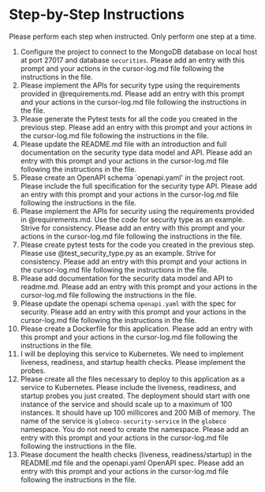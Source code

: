 # Step-by-Step Instructions

Please perform each step when instructed.  Only perform one step at a time.

1. Configure the project to connect to the MongoDB database on local host at port 27017 and database `securities`. Please add an entry with this prompt and your actions in the cursor-log.md file following the instructions in the file.
2. Please implement the APIs for security type using the requirements provided in @requirements.md.  Please add an entry with this prompt and your actions in the cursor-log.md file following the instructions in the file.
3. Please generate the Pytest tests for all the code you created in the previous step.  Please add an entry with this prompt and your actions in the cursor-log.md file following the instructions in the file.
4. Please update the README.md file with an introduction and full documentation on the security type data model and API.  Please add an entry with this prompt and your actions in the cursor-log.md file following the instructions in the file.
5. Please create an OpenAPI schema `openapi.yaml' in the project root.  Please include the full specification for the security type API.  Please add an entry with this prompt and your actions in the cursor-log.md file following the instructions in the file.
6. Please implement the APIs for security using the requirements provided in @requirements.md.  Use the code for security type as an example.  Strive for consistency.  Please add an entry with this prompt and your actions in the cursor-log.md file following the instructions in the file.
7. Please create pytest tests for the code you created in the previous step.  Please use @test_security_type.py as an example.  Strive for consistency.  Please add an entry with this prompt and your actions in the cursor-log.md file following the instructions in the file.
8. Please add documentation for the security data model and API to readme.md.  Please add an entry with this prompt and your actions in the cursor-log.md file following the instructions in the file.
9. Please update the openapi schema `openapi.yaml` with the spec for security.  Please add an entry with this prompt and your actions in the cursor-log.md file following the instructions in the file.
10. Please create a Dockerfile for this application.  Please add an entry with this prompt and your actions in the cursor-log.md file following the instructions in the file.
11. I will be deploying this service to Kubernetes.  We need to implement liveness, readiness, and startup health checks.  Please implement the probes.
12. Please create all the files necessary to deploy to this application as a service to Kubernetes.  Please include the liveness, readiness, and startup probes you just created.  The deployment should start with one instance of the service and should scale up to a maximum of 100 instances.  It should have up 100 millicores and 200 MiB of memory.  The name of the service is `globeco-security-service` in the `globeco` namespace.  You do not need to create the namespace. Please add an entry with this prompt and your actions in the cursor-log.md file following the instructions in the file.
13. Please document the health checks (liveness, readiness/startup) in the README.md file and the openapi.yaml OpenAPI spec.  Please add an entry with this prompt and your actions in the cursor-log.md file following the instructions in the file.
